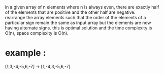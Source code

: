 in a given array of n elements where n is always even, there are exactly half of the elements that are positive and the other half are negative.  
rearrange the array elements such that the order of the elements of a particular sign remain the same as input array but the elements are now having alternate signs. 
this is optimal solution and the time complexity is O(n), space complexity is O(n).
# example :
[1,3,-4,-5,6,-7] -> [1,-4,3,-5,6,-7]
